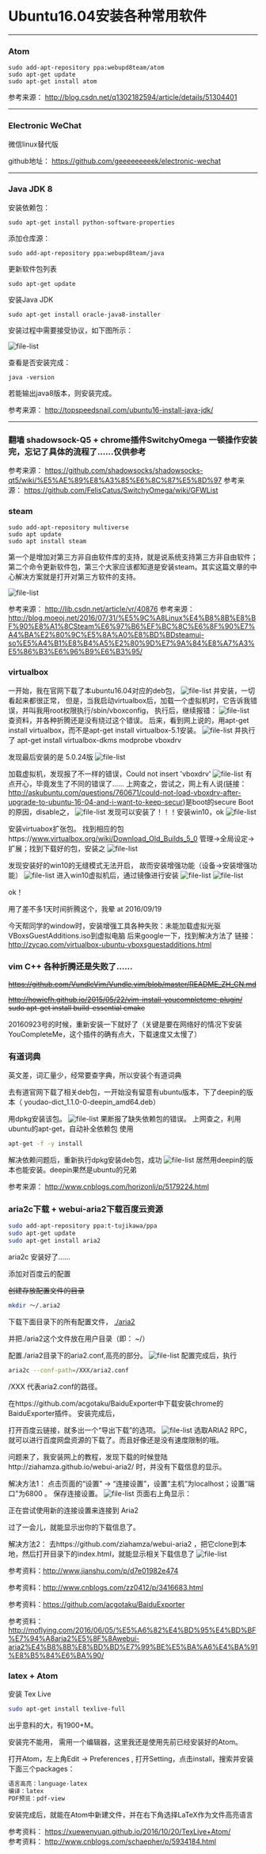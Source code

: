 # Ubuntu16.04安装各种常用软件
-----
### Atom
``` shell
sudo add-apt-repository ppa:webupd8team/atom  
sudo apt-get update  
sudo apt-get install atom
```
参考来源： http://blog.csdn.net/q1302182594/article/details/51304401

-----
### Electronic WeChat
微信linux替代版

github地址： https://github.com/geeeeeeeeek/electronic-wechat

-----
### Java JDK 8

安装依赖包：
``` shell
sudo apt-get install python-software-properties
```
添加仓库源：
``` shell
sudo add-apt-repository ppa:webupd8team/java
```
更新软件包列表
``` shell
sudo apt-get update
```
安装Java JDK
``` shell
sudo apt-get install oracle-java8-installer
```

安装过程中需要接受协议，如下图所示：

![file-list](/ubuntu16.04_SoftInstall/java8Install.png)

查看是否安装完成：
``` shell
java -version
```
若能输出java8版本，则安装完成。

参考来源： http://topspeedsnail.com/ubuntu16-install-java-jdk/

-----
### 翻墙 shadowsock-Q5 + chrome插件SwitchyOmega  一顿操作安装完，忘记了具体的流程了……仅供参考

参考来源： https://github.com/shadowsocks/shadowsocks-qt5/wiki/%E5%AE%89%E8%A3%85%E6%8C%87%E5%8D%97
参考来源： https://github.com/FelisCatus/SwitchyOmega/wiki/GFWList


### steam
``` shell
sudo add-apt-repository multiverse
sudo apt update
sudo apt install steam
```
第一个是增加对第三方非自由软件库的支持，就是说系统支持第三方非自由软件；第二个命令更新软件包，第三个大家应该都知道是安装steam。其实这篇文章的中心解决方案就是打开对第三方软件的支持。


![file-list](/ubuntu16.04_SoftInstall/Steam_fatal-error.png)

参考来源： http://lib.csdn.net/article/vr/40876
参考来源： http://blog.moeoj.net/2016/07/31/%E5%9C%A8Linux%E4%B8%8B%E8%BF%90%E8%A1%8CSteam%E6%97%B6%EF%BC%8C%E6%8F%90%E7%A4%BA%E2%80%9C%E5%8A%A0%E8%BD%BDsteamui-so%E5%A4%B1%E8%B4%A5%E2%80%9D%E7%9A%84%E8%A7%A3%E5%86%B3%E6%96%B9%E6%B3%95/


### virtualbox
一开始，我在官网下载了本ubuntu16.04对应的deb包，
![file-list](/ubuntu16.04_SoftInstall/virtualbox官网.png)
并安装，一切看起来都很正常，
但是，当我启动virtualbox后，加载一个虚拟机时，它告诉我错误，并叫我用root权限执行/sbin/vboxconfig，
执行后，继续报错：
![file-list](/ubuntu16.04_SoftInstall/virtualbox_vboxconfig.png)
查资料，并各种折腾还是没有绕过这个错误。
后来，看到网上说的，用apt-get install virtualbox，而不是apt-get install virtualbox-5.1安装。
![file-list](/ubuntu16.04_SoftInstall/virtualbox_apt.png)
并执行了
apt-get install virtualbox-dkms
modprobe vboxdrv

发现最后安装的是 5.0.24版
![file-list](/ubuntu16.04_SoftInstall/virtualbox5.0.png)

加载虚拟机，发现报了不一样的错误，Could not insert 'vboxdrv'
![file-list](/ubuntu16.04_SoftInstall/virtualbox_vboxdrv.png)
有点开心，毕竟发生了不同的错误了……
上网查之，尝试之，网上有人说(链接：http://askubuntu.com/questions/760671/could-not-load-vboxdrv-after-upgrade-to-ubuntu-16-04-and-i-want-to-keep-secur)是boot的secure Boot的原因，disable之，
![file-list](/ubuntu16.04_SoftInstall/virtualbox_secure.jpg)
发现可以安装了！！！安装win10，ok
![file-list](/ubuntu16.04_SoftInstall/vitualbox_ok.png)

安装virtuabox扩张包。
找到相应的包https://www.virtualbox.org/wiki/Download_Old_Builds_5_0
管理->全局设定->扩展；找到下载好的包，安装之
![file-list](/ubuntu16.04_SoftInstall/virtualbox_extend.png)


发现安装好的win10的无缝模式无法开启，
故而安装增强功能（设备->安装增强功能）
![file-list](/ubuntu16.04_SoftInstall/virtualbox_增强功能.png)
进入win10虚拟机后，通过镜像进行安装
![file-list](/ubuntu16.04_SoftInstall/virtualbox_增强功能2.png)
![file-list](/ubuntu16.04_SoftInstall/virtualbox_增强功能3.png)

ok！




用了差不多1天时间折腾这个，我晕
 at 2016/09/19

今天帮同学的window时，安装增强工具各种失败：未能加载虚拟光驱 VBoxsGuestAdditions.iso到虚拟电脑
后来google一下，找到解决方法了
链接： http://zycao.com/virtualbox-ubuntu-vboxsguestadditions.html




### vim C++ 各种折腾还是失败了……
~~https://github.com/VundleVim/Vundle.vim/blob/master/README_ZH_CN.md~~

~~http://howiefh.github.io/2015/05/22/vim-install-youcompleteme-plugin/
sudo apt-get install build-essential cmake~~


20160923号的时候，重新安装一下就好了（关键是要在网络好的情况下安装YouCompleteMe，这个插件的确有点大，下载速度又太慢了）

### 有道词典
英文差，词汇量少，经常要查字典，所以安装个有道词典

去有道官网下载了相关deb包，一开始没有留意有ubuntu版本，下了deepin的版本（ youdao-dict_1.1.0-0-deepin_amd64.deb）

用dpkg安装该包。
![file-list](/ubuntu16.04_SoftInstall/youdao-dict_dpkg.png)
果断报了缺失依赖包的错误。
上网查之，利用ubuntu的apt-get，自动补全依赖包
使用
``` bash
apt-get -f -y install
```
解决依赖问题后，重新执行dpkg安装deb包，成功
![file-list](/ubuntu16.04_SoftInstall/youdao-dict_ok.png)
居然用deepin的版本也能安装。deepin果然是ubuntu的兄弟

参考来源： http://www.cnblogs.com/horizonli/p/5179224.html

### aria2c下载 + webui-aria2下载百度云资源
``` bash
sudo add-apt-repository ppa:t-tujikawa/ppa
sudo apt-get update
sudo apt-get install aria2
```
aria2c 安装好了……

添加对百度云的配置

~~创建存放配置文件的目录~~
``` bash
mkdir ～/.aria2
```

下载下面目录下的所有配置文件，
[./aria2](/ubuntu16.04_SoftInstall/.aria2)

并把./aria2这个文件放在用户目录（即： ~/）

配置./aria2目录下的aria2.conf,高亮的部分。
![file-list](/ubuntu16.04_SoftInstall/aria2_conf.png)
配置完成后，执行
``` bash
aria2c --conf-path=/XXX/aria2.conf
```
/XXX 代表aria2.conf的路径。

在https://github.com/acgotaku/BaiduExporter中下载安装chrome的BaiduExporter插件。
安装完成后，

打开百度云链接，就多出一个“导出下载”的选项。
![file-list](/ubuntu16.04_SoftInstall/aria2_download.png)
选取ARIA2 RPC，就可以进行百度网盘资源的下载了。而且好像还是没有速度限制的哦。

问题来了，我安装网上的教程，发现下载的时候登陆http://ziahamza.github.io/webui-aria2/
时，并没有下载信息的显示。

解决方法1：
点击页面的“设置” -> “连接设置”，设置“主机”为localhost；设置“端口”为6800 。 保存连接设置。
![file-list](/ubuntu16.04_SoftInstall/aria2_webui-aria2.png)
页面右上角显示：

正在尝试使用新的连接设置来连接到 Aria2

过了一会儿，就能显示出你的下载信息了。


解决方法2：
去https://github.com/ziahamza/webui-aria2
，把它clone到本地，然后打开目录下的index.html，就能显示相关下载信息了
![file-list](/ubuntu16.04_SoftInstall/aria2_download2.png)

参考资料：http://www.jianshu.com/p/d7e01982e474

参考资料：http://www.cnblogs.com/zz0412/p/3416683.html

参考资料：https://github.com/acgotaku/BaiduExporter

 参考资料：
 http://moflying.com/2016/06/05/%E5%A6%82%E4%BD%95%E4%BD%BF%E7%94%A8aria2%E5%8F%8Awebui-aria2%E4%B8%8B%E8%BD%BD%E7%99%BE%E5%BA%A6%E4%BA%91%E8%B5%84%E6%BA%90/



### latex + Atom
安装 Tex Live
```bash
sudo apt-get install texlive-full
```
出乎意料的大，有1900+M。

安装完不能用，
需用一个编辑器，这里我还是使用先前已经安装好的Atom。

打开Atom，左上角Edit -> Preferences , 打开Setting，点击install，搜索并安装下面三个packages：

```bash
语言高亮：language-latex
编译：latex
PDF预览：pdf-view
```

安装完成后，就能在Atom中新建文件，并在右下角选择LaTeX作为文件高亮语言

参考资料： https://xuewenyuan.github.io/2016/10/20/TexLive+Atom/   
参考资料： http://www.cnblogs.com/schaepher/p/5934184.html
